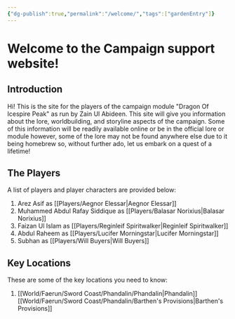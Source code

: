```yaml
---
{"dg-publish":true,"permalink":"/welcome/","tags":["gardenEntry"]}
---
```


# Welcome to the Campaign support website!

## Introduction

Hi! This is the site for the players of the campaign module "Dragon Of Icespire Peak" as run by Zain Ul Abideen. This site will give you information about the lore, worldbuilding, and storyline aspects of the campaign. Some of this information will be readily available online or be in the official lore or module however, some of the lore may not be found anywhere else due to it being homebrew so, without further ado, let us embark on a quest of a lifetime!


## The Players

A list of players and player characters are provided below:

1. Arez Asif  as [[Players/Aegnor Elessar\|Aegnor Elessar]]
2. Muhammed Abdul Rafay Siddique as [[Players/Balasar Norixius\|Balasar Norixius]]
3. Faizan Ul Islam as [[Players/Reginleif Spiritwalker\|Reginleif Spiritwalker]]
4. Abdul Raheem as [[Players/Lucifer Morningstar\|Lucifer Morningstar]]
5. Subhan as [[Players/Will Buyers\|Will Buyers]]

## Key Locations

These are some of the key locations you need to know:

1. [[World/Faerun/Sword Coast/Phandalin/Phandalin\|Phandalin]]
[[World/Faerun/Sword Coast/Phandalin/Barthen's Provisions\|Barthen's Provisions]]


